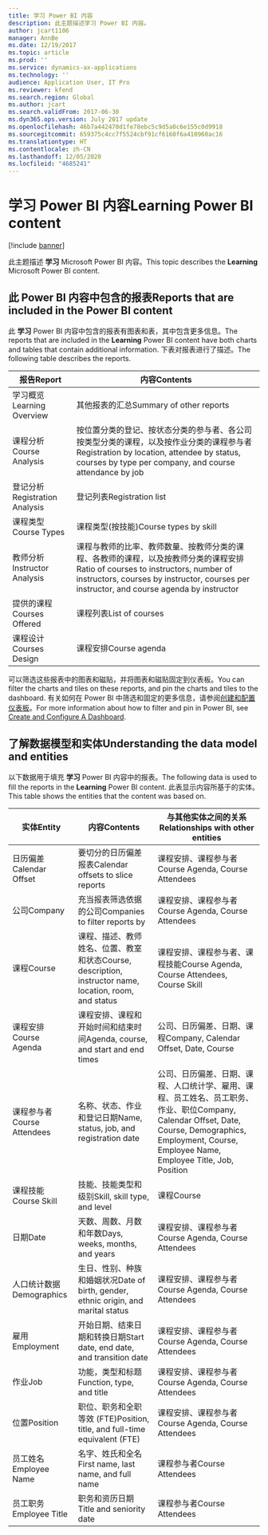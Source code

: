 ```yaml
---
title: 学习 Power BI 内容
description: 此主题描述学习 Power BI 内容。
author: jcart1106
manager: AnnBe
ms.date: 12/19/2017
ms.topic: article
ms.prod: ''
ms.service: dynamics-ax-applications
ms.technology: ''
audience: Application User, IT Pro
ms.reviewer: kfend
ms.search.region: Global
ms.author: jcart
ms.search.validFrom: 2017-06-30
ms.dyn365.ops.version: July 2017 update
ms.openlocfilehash: 46b7a442470d1fe78ebc5c9d5a0c6e155c0d9918
ms.sourcegitcommit: 659375c4cc7f5524cbf91cf6160f6a410960ac16
ms.translationtype: HT
ms.contentlocale: zh-CN
ms.lasthandoff: 12/05/2020
ms.locfileid: "4685241"
---
```

# <a name="learning-power-bi-content"></a><span data-ttu-id="b6302-103">学习 Power BI 内容</span><span class="sxs-lookup"><span data-stu-id="b6302-103">Learning Power BI content</span></span>

[!include [banner](../includes/banner.md)]

<span data-ttu-id="b6302-104">此主题描述 **学习** Microsoft Power BI 内容。</span><span class="sxs-lookup"><span data-stu-id="b6302-104">This topic describes the **Learning** Microsoft Power BI content.</span></span>

## <a name="reports-that-are-included-in-the-power-bi-content"></a><span data-ttu-id="b6302-105">此 Power BI 内容中包含的报表</span><span class="sxs-lookup"><span data-stu-id="b6302-105">Reports that are included in the Power BI content</span></span>

<span data-ttu-id="b6302-106">此 **学习** Power BI 内容中包含的报表有图表和表，其中包含更多信息。</span><span class="sxs-lookup"><span data-stu-id="b6302-106">The reports that are included in the **Learning** Power BI content have both charts and tables that contain additional information.</span></span> <span data-ttu-id="b6302-107">下表对报表进行了描述。</span><span class="sxs-lookup"><span data-stu-id="b6302-107">The following table describes the reports.</span></span>

| <span data-ttu-id="b6302-108">报告</span><span class="sxs-lookup"><span data-stu-id="b6302-108">Report</span></span>                | <span data-ttu-id="b6302-109">内容</span><span class="sxs-lookup"><span data-stu-id="b6302-109">Contents</span></span> |
|-----------------------|----------|
| <span data-ttu-id="b6302-110">学习概览</span><span class="sxs-lookup"><span data-stu-id="b6302-110">Learning Overview</span></span>     | <span data-ttu-id="b6302-111">其他报表的汇总</span><span class="sxs-lookup"><span data-stu-id="b6302-111">Summary of other reports</span></span> |
| <span data-ttu-id="b6302-112">课程分析</span><span class="sxs-lookup"><span data-stu-id="b6302-112">Course Analysis</span></span>       | <span data-ttu-id="b6302-113">按位置分类的登记、按状态分类的参与者、各公司按类型分类的课程，以及按作业分类的课程参与者</span><span class="sxs-lookup"><span data-stu-id="b6302-113">Registration by location, attendee by status, courses by type per company, and course attendance by job</span></span> |
| <span data-ttu-id="b6302-114">登记分析</span><span class="sxs-lookup"><span data-stu-id="b6302-114">Registration Analysis</span></span> | <span data-ttu-id="b6302-115">登记列表</span><span class="sxs-lookup"><span data-stu-id="b6302-115">Registration list</span></span> |
| <span data-ttu-id="b6302-116">课程类型</span><span class="sxs-lookup"><span data-stu-id="b6302-116">Course Types</span></span>          | <span data-ttu-id="b6302-117">课程类型(按技能)</span><span class="sxs-lookup"><span data-stu-id="b6302-117">Course types by skill</span></span> |
| <span data-ttu-id="b6302-118">教师分析</span><span class="sxs-lookup"><span data-stu-id="b6302-118">Instructor Analysis</span></span>   | <span data-ttu-id="b6302-119">课程与教师的比率、教师数量、按教师分类的课程、各教师的课程，以及按教师分类的课程安排</span><span class="sxs-lookup"><span data-stu-id="b6302-119">Ratio of courses to instructors, number of instructors, courses by instructor, courses per instructor, and course agenda by instructor</span></span> |
| <span data-ttu-id="b6302-120">提供的课程</span><span class="sxs-lookup"><span data-stu-id="b6302-120">Courses Offered</span></span>       | <span data-ttu-id="b6302-121">课程列表</span><span class="sxs-lookup"><span data-stu-id="b6302-121">List of courses</span></span> |
| <span data-ttu-id="b6302-122">课程设计</span><span class="sxs-lookup"><span data-stu-id="b6302-122">Courses Design</span></span>        | <span data-ttu-id="b6302-123">课程安排</span><span class="sxs-lookup"><span data-stu-id="b6302-123">Course agenda</span></span> |

<span data-ttu-id="b6302-124">可以筛选这些报表中的图表和磁贴，并将图表和磁贴固定到仪表板。</span><span class="sxs-lookup"><span data-stu-id="b6302-124">You can filter the charts and tiles on these reports, and pin the charts and tiles to the dashboard.</span></span> <span data-ttu-id="b6302-125">有关如何在 Power BI 中筛选和固定的更多信息，请参阅[创建和配置仪表板](https://powerbi.microsoft.com/guided-learning/powerbi-learning-4-2-create-configure-dashboards)。</span><span class="sxs-lookup"><span data-stu-id="b6302-125">For more information about how to filter and pin in Power BI, see [Create and Configure A Dashboard](https://powerbi.microsoft.com/guided-learning/powerbi-learning-4-2-create-configure-dashboards).</span></span>

## <a name="understanding-the-data-model-and-entities"></a><span data-ttu-id="b6302-126">了解数据模型和实体</span><span class="sxs-lookup"><span data-stu-id="b6302-126">Understanding the data model and entities</span></span>

<span data-ttu-id="b6302-127">以下数据用于填充 **学习** Power BI 内容中的报表。</span><span class="sxs-lookup"><span data-stu-id="b6302-127">The following data is used to fill the reports in the **Learning** Power BI content.</span></span> <span data-ttu-id="b6302-128">此表显示内容所基于的实体。</span><span class="sxs-lookup"><span data-stu-id="b6302-128">This table shows the entities that the content was based on.</span></span>

| <span data-ttu-id="b6302-129">实体</span><span class="sxs-lookup"><span data-stu-id="b6302-129">Entity</span></span>           | <span data-ttu-id="b6302-130">内容</span><span class="sxs-lookup"><span data-stu-id="b6302-130">Contents</span></span>                                                         | <span data-ttu-id="b6302-131">与其他实体之间的关系</span><span class="sxs-lookup"><span data-stu-id="b6302-131">Relationships with other entities</span></span> |
|------------------|------------------------------------------------------------------|-----------------------------------|
| <span data-ttu-id="b6302-132">日历偏差</span><span class="sxs-lookup"><span data-stu-id="b6302-132">Calendar Offset</span></span>  | <span data-ttu-id="b6302-133">要切分的日历偏差报表</span><span class="sxs-lookup"><span data-stu-id="b6302-133">Calendar offsets to slice reports</span></span>                                | <span data-ttu-id="b6302-134">课程安排、课程参与者</span><span class="sxs-lookup"><span data-stu-id="b6302-134">Course Agenda, Course Attendees</span></span> |
| <span data-ttu-id="b6302-135">公司</span><span class="sxs-lookup"><span data-stu-id="b6302-135">Company</span></span>          | <span data-ttu-id="b6302-136">充当报表筛选依据的公司</span><span class="sxs-lookup"><span data-stu-id="b6302-136">Companies to filter reports by</span></span>                                   | <span data-ttu-id="b6302-137">课程安排、课程参与者</span><span class="sxs-lookup"><span data-stu-id="b6302-137">Course Agenda, Course Attendees</span></span> |
| <span data-ttu-id="b6302-138">课程</span><span class="sxs-lookup"><span data-stu-id="b6302-138">Course</span></span>           | <span data-ttu-id="b6302-139">课程、描述、教师姓名、位置、教室和状态</span><span class="sxs-lookup"><span data-stu-id="b6302-139">Course, description, instructor name, location, room, and status</span></span> | <span data-ttu-id="b6302-140">课程安排、课程参与者、课程技能</span><span class="sxs-lookup"><span data-stu-id="b6302-140">Course Agenda, Course Attendees, Course Skill</span></span> |
| <span data-ttu-id="b6302-141">课程安排</span><span class="sxs-lookup"><span data-stu-id="b6302-141">Course Agenda</span></span>    | <span data-ttu-id="b6302-142">课程安排、课程和开始时间和结束时间</span><span class="sxs-lookup"><span data-stu-id="b6302-142">Agenda, course, and start and end times</span></span>                          | <span data-ttu-id="b6302-143">公司、日历偏差、日期、课程</span><span class="sxs-lookup"><span data-stu-id="b6302-143">Company, Calendar Offset, Date, Course</span></span> |
| <span data-ttu-id="b6302-144">课程参与者</span><span class="sxs-lookup"><span data-stu-id="b6302-144">Course Attendees</span></span> | <span data-ttu-id="b6302-145">名称、状态、作业和登记日期</span><span class="sxs-lookup"><span data-stu-id="b6302-145">Name, status, job, and registration date</span></span>                         | <span data-ttu-id="b6302-146">公司、日历偏差、日期、课程、人口统计学、雇用、课程、员工姓名、员工职务、作业、职位</span><span class="sxs-lookup"><span data-stu-id="b6302-146">Company, Calendar Offset, Date, Course, Demographics, Employment, Course, Employee Name, Employee Title, Job, Position</span></span> |
| <span data-ttu-id="b6302-147">课程技能</span><span class="sxs-lookup"><span data-stu-id="b6302-147">Course Skill</span></span>     | <span data-ttu-id="b6302-148">技能、技能类型和级别</span><span class="sxs-lookup"><span data-stu-id="b6302-148">Skill, skill type, and level</span></span>                                     | <span data-ttu-id="b6302-149">课程</span><span class="sxs-lookup"><span data-stu-id="b6302-149">Course</span></span> |
| <span data-ttu-id="b6302-150">日期</span><span class="sxs-lookup"><span data-stu-id="b6302-150">Date</span></span>             | <span data-ttu-id="b6302-151">天数、周数、月数和年数</span><span class="sxs-lookup"><span data-stu-id="b6302-151">Days, weeks, months, and years</span></span>                                   | <span data-ttu-id="b6302-152">课程安排、课程参与者</span><span class="sxs-lookup"><span data-stu-id="b6302-152">Course Agenda, Course Attendees</span></span> |
| <span data-ttu-id="b6302-153">人口统计数据</span><span class="sxs-lookup"><span data-stu-id="b6302-153">Demographics</span></span>     | <span data-ttu-id="b6302-154">生日、性别、种族和婚姻状况</span><span class="sxs-lookup"><span data-stu-id="b6302-154">Date of birth, gender, ethnic origin, and marital status</span></span>         | <span data-ttu-id="b6302-155">课程安排、课程参与者</span><span class="sxs-lookup"><span data-stu-id="b6302-155">Course Agenda, Course Attendees</span></span> |
| <span data-ttu-id="b6302-156">雇用</span><span class="sxs-lookup"><span data-stu-id="b6302-156">Employment</span></span>       | <span data-ttu-id="b6302-157">开始日期、结束日期和转换日期</span><span class="sxs-lookup"><span data-stu-id="b6302-157">Start date, end date, and transition date</span></span>                        | <span data-ttu-id="b6302-158">课程安排、课程参与者</span><span class="sxs-lookup"><span data-stu-id="b6302-158">Course Agenda, Course Attendees</span></span> |
| <span data-ttu-id="b6302-159">作业</span><span class="sxs-lookup"><span data-stu-id="b6302-159">Job</span></span>              | <span data-ttu-id="b6302-160">功能，类型和标题</span><span class="sxs-lookup"><span data-stu-id="b6302-160">Function, type, and title</span></span>                                        | <span data-ttu-id="b6302-161">课程安排、课程参与者</span><span class="sxs-lookup"><span data-stu-id="b6302-161">Course Agenda, Course Attendees</span></span> |
| <span data-ttu-id="b6302-162">位置</span><span class="sxs-lookup"><span data-stu-id="b6302-162">Position</span></span>         | <span data-ttu-id="b6302-163">职位、职务和全职等效 (FTE)</span><span class="sxs-lookup"><span data-stu-id="b6302-163">Position, title, and full-time equivalent (FTE)</span></span>                  | <span data-ttu-id="b6302-164">课程安排、课程参与者</span><span class="sxs-lookup"><span data-stu-id="b6302-164">Course Agenda, Course Attendees</span></span> |
| <span data-ttu-id="b6302-165">员工姓名</span><span class="sxs-lookup"><span data-stu-id="b6302-165">Employee Name</span></span>    | <span data-ttu-id="b6302-166">名字、姓氏和全名</span><span class="sxs-lookup"><span data-stu-id="b6302-166">First name, last name, and full name</span></span>                             | <span data-ttu-id="b6302-167">课程参与者</span><span class="sxs-lookup"><span data-stu-id="b6302-167">Course Attendees</span></span> |
| <span data-ttu-id="b6302-168">员工职务</span><span class="sxs-lookup"><span data-stu-id="b6302-168">Employee Title</span></span>   | <span data-ttu-id="b6302-169">职务和资历日期</span><span class="sxs-lookup"><span data-stu-id="b6302-169">Title and seniority date</span></span>                                         | <span data-ttu-id="b6302-170">课程参与者</span><span class="sxs-lookup"><span data-stu-id="b6302-170">Course Attendees</span></span> |
